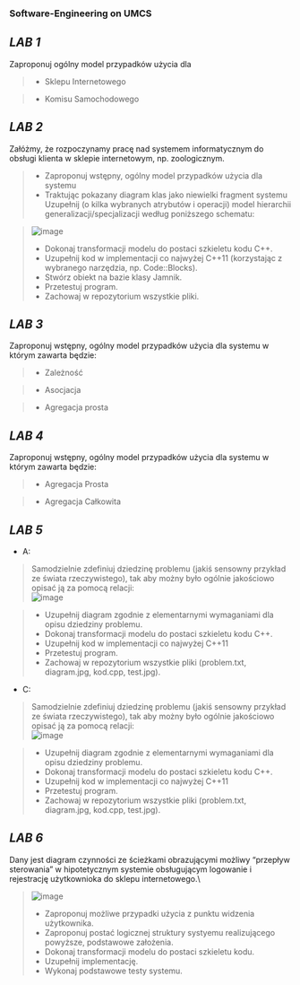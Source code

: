 ### Software-Engineering on UMCS
## ***LAB 1*** 
Zaproponuj ogólny model przypadków użycia dla
>* Sklepu Internetowego

>* Komisu Samochodowego

## ***LAB 2***
Załóżmy, że rozpoczynamy pracę nad systemem informatycznym do obsługi klienta 
w sklepie internetowym, np. zoologicznym.

>* Zaproponuj wstępny, ogólny model przypadków użycia dla systemu
>* Traktując pokazany diagram klas jako niewielki fragment systemu Uzupełnij
(o kilka wybranych atrybutów i operacji) model hierarchii
generalizacji/specjalizacji według poniższego schematu:

>![image](https://github.com/NoMercy404/software-engineering/assets/126580913/57cc0ce4-b542-412d-9e77-9fb84e4fcb2d)
>* Dokonaj transformacji modelu do postaci szkieletu kodu C++.
>* Uzupełnij kod w implementacji co najwyżej C++11 (korzystając z wybranego
narzędzia, np. Code::Blocks).
>* Stwórz obiekt na bazie klasy Jamnik.
>* Przetestuj program.
>* Zachowaj w repozytorium wszystkie pliki.

## ***LAB 3***
Zaproponuj wstępny, ogólny model przypadków użycia dla systemu w którym zawarta będzie:
>* Zależność

>* Asocjacja

>* Agregacja prosta

## ***LAB 4***
Zaproponuj wstępny, ogólny model przypadków użycia dla systemu w którym zawarta będzie:
>* Agregacja Prosta

>* Agregacja Całkowita

## ***LAB 5***
* A:
>Samodzielnie zdefiniuj dziedzinę problemu (jakiś sensowny przykład ze
świata rzeczywistego), tak aby możny było ogólnie jakościowo opisać ją za
pomocą relacji:\
![image](https://github.com/NoMercy404/software-engineering/assets/126580913/f0795c8a-e8a4-42b6-8ea5-112eb801d37e)

>* Uzupełnij diagram zgodnie z elementarnymi wymaganiami dla opisu
dziedziny problemu.
>* Dokonaj transformacji modelu do postaci szkieletu kodu C++.
>* Uzupełnij kod w implementacji co najwyżej C++11
>* Przetestuj program.
>* Zachowaj w repozytorium wszystkie pliki (problem.txt, diagram.jpg, kod.cpp,
test.jpg).


* C:
>Samodzielnie zdefiniuj dziedzinę problemu (jakiś sensowny przykład ze
świata rzeczywistego), tak aby możny było ogólnie jakościowo opisać ją za
pomocą relacji:\
![image](https://github.com/NoMercy404/software-engineering/assets/126580913/06db0a3a-2669-49f9-95ae-ffa7ee274be8)

>* Uzupełnij diagram zgodnie z elementarnymi wymaganiami dla opisu
dziedziny problemu.
>* Dokonaj transformacji modelu do postaci szkieletu kodu C++.
>* Uzupełnij kod w implementacji co najwyżej C++11
>* Przetestuj program.
>* Zachowaj w repozytorium wszystkie pliki (problem.txt, diagram.jpg, kod.cpp,
test.jpg).


## ***LAB 6***
Dany jest diagram czynności ze ścieżkami obrazującymi możliwy “przepływ
sterowania” w hipotetycznym systemie obsługującym logowanie i rejestrację
użytkownioka do sklepu internetowego.\
>![image](https://github.com/NoMercy404/software-engineering/assets/126580913/8d4c5adc-fe13-45bb-9b5a-4d99cea0410c)
>* Zaproponuj możliwe przypadki użycia z punktu widzenia użytkownika.
>* Zaproponuj postać logicznej struktury systyemu realizującego powyższe,
podstawowe założenia.
>* Dokonaj transformacji modelu do postaci szkieletu kodu.
>* Uzupełnij implementację.
>* Wykonaj podstawowe testy systemu.

